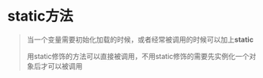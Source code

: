 # static方法

> 当一个变量需要初始化加载的时候，或者经常被调用的时候可以加上**static**
>
> 用static修饰的方法可以直接被调用，不用static修饰的需要先实例化一个对象后才可以被调用




